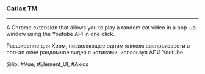 <h3>Catlax TM</h3><hr />

A Chrome extension that allows you to play a random cat video in a pop-up window using the Youtube API in one click.

Расширение для Хром, позволяющее одним кликом воспроизвести в поп-ап окне рандомное видео с котиками, используя АПИ Youtube.

@lib: #Vue, #Element_UI, #Axios

